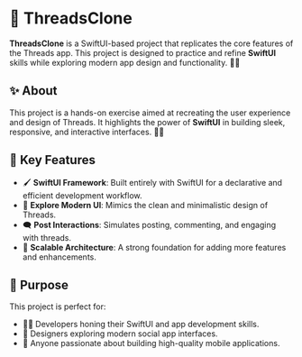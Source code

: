   # 🧵 ThreadsClone
 
**ThreadsClone** is a SwiftUI-based project that replicates the core features of the Threads app. This project is designed to practice and refine **SwiftUI** skills while exploring modern app design and functionality. 📱✨

## ✨ About

This project is a hands-on exercise aimed at recreating the user experience and design of Threads. It highlights the power of **SwiftUI** in building sleek, responsive, and interactive interfaces. 🚀🎨

## 🔑 Key Features

- 🖌️ **SwiftUI Framework**: Built entirely with SwiftUI for a declarative and efficient development workflow.
- 🌟 **Explore Modern UI**: Mimics the clean and minimalistic design of Threads.
- 🗨️ **Post Interactions**: Simulates posting, commenting, and engaging with threads.
- 🔧 **Scalable Architecture**: A strong foundation for adding more features and enhancements.

## 🎯 Purpose

This project is perfect for:

- 🧑‍💻 Developers honing their SwiftUI and app development skills.
- 🎨 Designers exploring modern social app interfaces.
- 🌟 Anyone passionate about building high-quality mobile applications.
